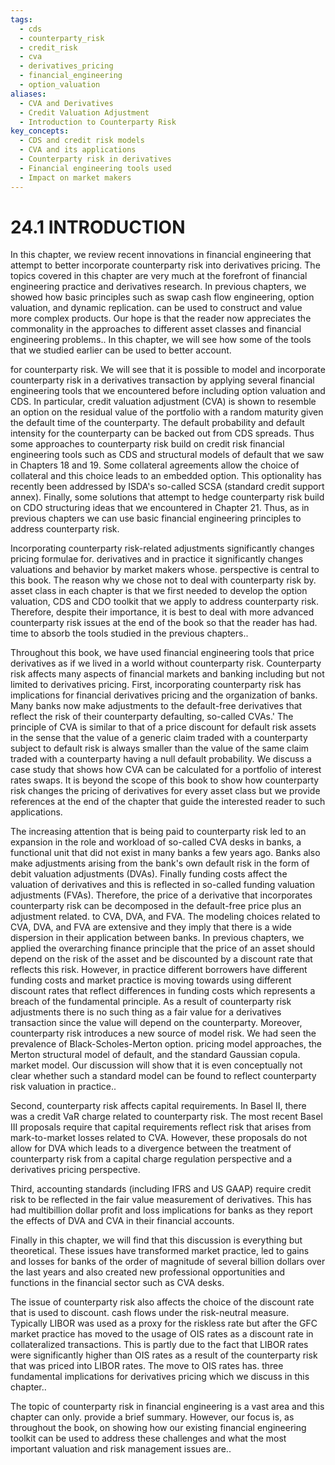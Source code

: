 ```yaml
---
tags:
  - cds
  - counterparty_risk
  - credit_risk
  - cva
  - derivatives_pricing
  - financial_engineering
  - option_valuation
aliases:
  - CVA and Derivatives
  - Credit Valuation Adjustment
  - Introduction to Counterparty Risk
key_concepts:
  - CDS and credit risk models
  - CVA and its applications
  - Counterparty risk in derivatives
  - Financial engineering tools used
  - Impact on market makers
---
```


# 24.1 INTRODUCTION  

In this chapter, we review recent innovations in financial engineering that attempt to better incorporate counterparty risk into derivatives pricing. The topics covered in this chapter are very much at the forefront of financial engineering practice and derivatives research. In previous chapters, we showed how basic principles such as swap cash flow engineering, option valuation, and dynamic replication. can be used to construct and value more complex products. Our hope is that the reader now appreciates the commonality in the approaches to different asset classes and financial engineering problems.. In this chapter, we will see how some of the tools that we studied earlier can be used to better account.  

for counterparty risk. We will see that it is possible to model and incorporate counterparty risk in a derivatives transaction by applying several financial engineering tools that we encountered before including option valuation and CDS. In particular, credit valuation adjustment (CVA) is shown to resemble an option on the residual value of the portfolio with a random maturity given the default time of the counterparty. The default probability and default intensity for the counterparty can be backed out from CDS spreads. Thus some approaches to counterparty risk build on credit risk financial engineering tools such as CDS and structural models of default that we saw in Chapters 18 and 19. Some collateral agreements allow the choice of collateral and this choice leads to an embedded option. This optionality has recently been addressed by ISDA's so-called SCSA (standard credit support annex). Finally, some solutions that attempt to hedge counterparty risk build on CDO structuring ideas that we encountered in Chapter 21. Thus, as in previous chapters we can use basic financial engineering principles to address counterparty risk.  

Incorporating counterparty risk-related adjustments significantly changes pricing formulae for. derivatives and in practice it significantly changes valuations and behavior by market makers whose. perspective is central to this book. The reason why we chose not to deal with counterparty risk by. asset class in each chapter is that we first needed to develop the option valuation, CDS and CDO toolkit that we apply to address counterparty risk. Therefore, despite their importance, it is best to deal with more advanced counterparty risk issues at the end of the book so that the reader has had. time to absorb the tools studied in the previous chapters..  

Throughout this book, we have used financial engineering tools that price derivatives as if we lived in a world without counterparty risk. Counterparty risk affects many aspects of financial markets and banking including but not limited to derivatives pricing. First, incorporating counterparty risk has implications for financial derivatives pricing and the organization of banks. Many banks now make adjustments to the default-free derivatives that reflect the risk of their counterparty defaulting, so-called CVAs.' The principle of CVA is similar to that of a price discount for default risk assets in the sense that the value of a generic claim traded with a counterparty subject to default risk is always smaller than the value of the same claim traded with a counterparty having a null default probability. We discuss a case study that shows how CVA can be calculated for a portfolio of interest rates swaps. It is beyond the scope of this book to show how counterparty risk changes the pricing of derivatives for every asset class but we provide references at the end of the chapter that guide the interested reader to such applications.  

The increasing attention that is being paid to counterparty risk led to an expansion in the role and workload of so-called CVA desks in banks, a functional unit that did not exist in many banks a few years ago. Banks also make adjustments arising from the bank's own default risk in the form of debit valuation adjustments (DVAs). Finally funding costs affect the valuation of derivatives and this is reflected in so-called funding valuation adjustments (FVAs). Therefore, the price of a derivative that incorporates counterparty risk can be decomposed in the default-free price plus an adjustment related. to CVA, DVA, and FVA. The modeling choices related to CVA, DVA, and FVA are extensive and they imply that there is a wide dispersion in their application between banks. In previous chapters, we applied the overarching finance principle that the price of an asset should depend on the risk of the asset and be discounted by a discount rate that reflects this risk. However, in practice different borrowers have different funding costs and market practice is moving towards using different discount rates that reflect differences in funding costs which represents a breach of the fundamental principle. As a result of counterparty risk adjustments there is no such thing as a fair value for a derivatives transaction since the value will depend on the counterparty. Moreover, counterparty risk introduces a new source of model risk. We had seen the prevalence of Black-Scholes-Merton option. pricing model approaches, the Merton structural model of default, and the standard Gaussian copula. market model. Our discussion will show that it is even conceptually not clear whether such a standard model can be found to reflect counterparty risk valuation in practice..  

Second, counterparty risk affects capital requirements. In Basel II, there was a credit VaR charge related to counterparty risk. The most recent Basel III proposals require that capital requirements reflect risk that arises from mark-to-market losses related to CVA. However, these proposals do not allow for DVA which leads to a divergence between the treatment of counterparty risk from a capital charge regulation perspective and a derivatives pricing perspective.  

Third, accounting standards (including IFRS and US GAAP) require credit risk to be reflected in the fair value measurement of derivatives. This has had multibillion dollar profit and loss implications for banks as they report the effects of DVA and CVA in their financial accounts.  

Finally in this chapter, we will find that this discussion is everything but theoretical. These issues have transformed market practice, led to gains and losses for banks of the order of magnitude of several billion dollars over the last years and also created new professional opportunities and functions in the financial sector such as CVA desks.  

The issue of counterparty risk also affects the choice of the discount rate that is used to discount. cash flows under the risk-neutral measure. Typically LIBOR was used as a proxy for the riskless rate but after the GFC market practice has moved to the usage of OIS rates as a discount rate in collateralized transactions. This is partly due to the fact that LIBOR rates were significantly higher than OIS rates as a result of the counterparty risk that was priced into LIBOR rates. The move to OIS rates has. three fundamental implications for derivatives pricing which we discuss in this chapter..  

The topic of counterparty risk in financial engineering is a vast area and this chapter can only. provide a brief summary. However, our focus is, as throughout the book, on showing how our existing financial engineering toolkit can be used to address these challenges and what the most important valuation and risk management issues are..  
